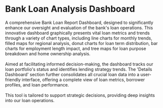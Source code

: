 # Bank Loan Analysis Dashboard
A comprehensive Bank Loan Report Dashboard, designed to significantly enhance our oversight and evaluation of the bank's loan operations. This innovative dashboard graphically presents vital loan metrics and trends through a variety of chart types, including line charts for monthly trends, filled maps for regional analysis, donut charts for loan term distribution, bar charts for employment length impact, and tree maps for loan purpose breakdown and home ownership analysis.
<br><br>
Aimed at facilitating informed decision-making, the dashboard tracks our loan portfolio's status and identifies lending strategy trends. The 'Details Dashboard' section further consolidates all crucial loan data into a user-friendly interface, offering a complete view of loan metrics, borrower profiles, and loan performance.
<br><br>
This tool is tailored to support strategic decisions, providing deep insights into our loan operations.

